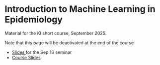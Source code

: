 # Introduction to Machine Learning in Epidemiology

Material for the KI short course, September 2025.

Note that this page will be deactivated at the end of the course 

- <a href="2025_09_16_KI_seminar.pdf">Slides </a> for the Sep 16 seminar
- <a href="2025_MLcourse_KI.pdf">Course Slides </a>
